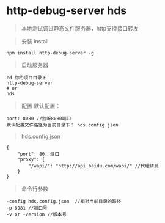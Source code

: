 # http-debug-server hds
> 本地测试调试静态文件服务器，http支持接口转发

> 安装 install
```
npm install http-debug-server -g
```

> 启动服务器
```
cd 你的项目目录下
http-debug-server
# or
hds
```

> 配置
默认配置：
```
port: 8080 //监听8080端口
默认配置文件路径为当前目录下： hds.config.json
```
> hds.config.json
```
{
	"port": 80, 端口
	"proxy": {
		"/wapi/": "http://api.baidu.com/wapi/" //代理转发
	}
}
```

> 命令行参数
```
-config hds.config.json  //相对当前目录的路径
-p 8981 //端口号
-v or -version //版本号
```